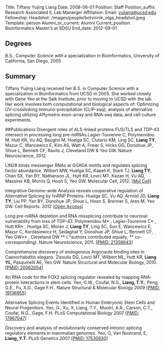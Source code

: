Title: Tiffany Yujing Liang
Date: 2008-06-01
Position: Staff
Position_suffix: Research Associated II, Lab Manarger
Affiliation:
Email: yuliang@ucsd.edu
Fellowship:
Headshot: /images/people/botvinnik_olga_headshot.jpeg
Template: person
Alumni_or_current: Alumni
Current_position: Bioinformatics Master’s at SDSU
End_date: 2012-09-01
<!-- Status: draft -->

## Degrees
B.S., Computer Science with a specialization in Bioinformatics, University of California, San Diego, 2005<br>

## Summary
Tiffany Yujing Liang received her B.S. in Computer Science with a specialization in Bioinformatics from UCSD in 2005.  She worked closely with Gene Yeo at the Salk Institute, prior to moving to UCSD with the lab.  Her work involves both computational and biological aspects of: Optimizing UV-crosslinking Immuno-precipitation (CLIP-seq); analysis of alternative splicing utilizing Affymetrix exon-array and RNA-seq data; and cell culture experiments.

##Publications
Divergent roles of ALS-linked proteins FUS/TLS and TDP-43 intersect in processing long pre-mRNAs.Lagier-Tourenne C, Polymenidou M, Hutt KR, Vu AQ, Baughn M, Huelga SC, Clutario KM, Ling SC, **Liang TY**, Mazur C, Wancewicz E, Kim AS, Watt A, Freier S, Hicks GG, Donohue JP, Shiue L, Bennett CF, Ravits J, Cleveland DW & Yeo GW. Nature Neuroscience, 2012.

LIN28 binds messenger RNAs at GGAGA motifs and regulates splicing factor abundance. Wilbert MW, Huelga SC, Kapeli K, Stark TJ, **Liang TY**, Chen SX, Yan BY, Nathanson JL, Hutt KR, Lovci MT, Kazan H, Vu AQ, Massirer KB, Morris Q, Hoon S, Yeo GW. Molecular Cell, 2012. [[Mol Cell](http://www.cell.com/molecular-cell/abstract/S1097-2765(12)00690-9)]

Integrative Genome-wide Analysis reveals cooperative regulation of Alternative Splicing by hnRNP Proteins. Huelga SC, Vu AQ, Arnold JD, **Liang TY**, Liu PP, Yan BY, Donohue JP, Shiue L, Hoon S, Brenner S, Ares M, Yeo GW. Cell Reports. 2012 [[Open Access](http://www.cell.com/cell-reports/fulltext/S2211-1247(12)00043-5)]

Long pre-mRNA depletion and RNA missplicing contribute to neuronal vulnerability from loss of TDP-43. Polymenidou M* , Lagier-Tourenne C* , Hutt KR* , Huelga SC, Moran J, **Liang TY**, Ling SC, Sun E, Wancewicz E, Mazur C, Kordasiewicz H, Sedaghat Y, Donohue JP, Shiue L, Bennett CF, Yeo GW** , Cleveland DW ** ( *authors contributed equally, ** co-corresponding). Nature Neuroscience, 2011. [[PMID: 21358643](http://www.ncbi.nlm.nih.gov/pubmed/21358643)]

Comprehensive discovery of endogenous Argonaute binding sites in Caenorhabditis elegans. Zisoulis DG, Lovci MT, Wilbert ML, Hutt KR, **Liang YL**, Pasquinelli AE, Yeo GW. Nature Structural and Molecular Biology, 2010. [[PMID: 20062054](http://www.ncbi.nlm.nih.gov/pubmed/20062054)]


An RNA code for the FOX2 splicing regulator revealed by mapping RNA-protein interactions in stem cells. Yeo, G.W., Coufal, N.G., **Liang, T.Y.**, Peng, G.E., Fu, X.D., Gage F.H.. Nature Structural & Molecular Biology 2009 [[PMID: 19136955](http://www.ncbi.nlm.nih.gov/pubmed/19136955)]

Alternative Splicing Events Identified in Human Embryonic Stem Cells and Neural Progenitors. Yeo, G., Xu, X, Liang, T.Y., Muotri, A.R., Carson, C.T., Coufal, N.G., Gage, F.H. PLoS Computational Biology 2007 [[PMID: 17967047](http://www.ncbi.nlm.nih.gov/pubmed/17967047)]

Discovery and analysis of evolutionarily conserved intronic splicing regulatory elements in mammalian genomes. Yeo, G, Van Nostrand, E, **Liang, Y.T.** PLoS Genetics 2007 [[PMID: 17530930](http://www.ncbi.nlm.nih.gov/pubmed/17530930)]
